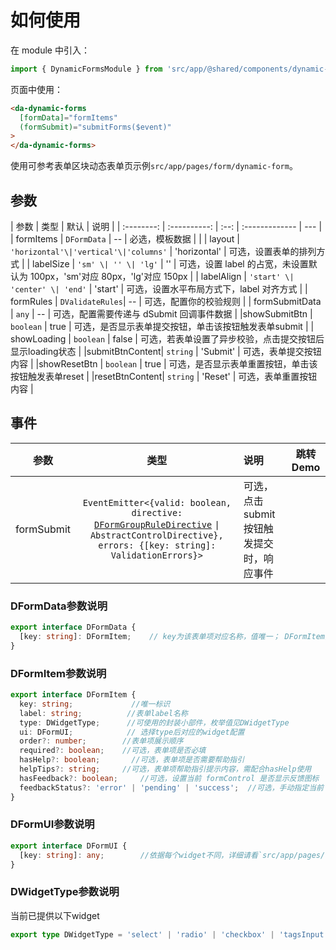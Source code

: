 # 如何使用

在 module 中引入：

```ts
import { DynamicFormsModule } from 'src/app/@shared/components/dynamic-forms/dynamic-forms.module';
```

页面中使用：

```html
<da-dynamic-forms
  [formData]="formItems"
  (formSubmit)="submitForms($event)"
>
</da-dynamic-forms>
```
使用可参考表单区块动态表单页示例`src/app/pages/form/dynamic-form`。

## 参数
|    参数    |     类型     | 默认 | 说明           |
| :--------: | :----------: | :--: | :------------- | --- |
| formItems | `DFormData` |  --  | 必选，模板数据 |     |
|   layout   | `'horizontal'\|'vertical'\|'columns'` | 'horizontal' | 可选，设置表单的排列方式  |
| labelSize  |         `'sm' \| '' \| 'lg'`          |      ''      | 可选，设置 label 的占宽，未设置默认为 100px，'sm'对应 80px，'lg'对应 150px |
| labelAlign |    `'start' \| 'center' \| 'end'`     |   'start'    | 可选，设置水平布局方式下，label 对齐方式  |
| formRules |  `DValidateRules`|  --    | 可选，配置你的校验规则 |
| formSubmitData |  `any`   |   --    | 可选，配置需要传递与 dSubmit 回调事件数据 |
|showSubmitBtn | `boolean` | true | 可选，是否显示表单提交按钮，单击该按钮触发表单submit |
| showLoading | `boolean` | false | 可选，若表单设置了异步校验，点击提交按钮后显示loading状态 |
|submitBtnContent| `string` | 'Submit' | 可选，表单提交按钮内容 |
|showResetBtn | `boolean` | true | 可选，是否显示表单重置按钮，单击该按钮触发表单reset |
|resetBtnContent| `string` | 'Reset' | 可选，表单重置按钮内容 |


## 事件

|  参数   |                                                                                    类型                                                                                     | 说明                                                | 跳转 Demo                                               |
| :-----: | :-------------------------------------------------------------------------------------------------------------------------------------------------------------------------: | :-------------------------------------------------- | ------------------------------------------------------- |
| formSubmit | `EventEmitter<{valid: boolean, directive: `[`DFormGroupRuleDirective`](https://devui.design/components/zh-cn/form/api#DFormGroupRuleDirective) `\| AbstractControlDirective}, errors: {[key: string]: ValidationErrors}>` | 可选，点击submit按钮触发提交时，响应事件 |

### DFormData参数说明

```ts
export interface DFormData {
  [key: string]: DFormItem;    // key为该表单项对应名称，值唯一； DFormItem为每个表单项模板元数据
}
```

### DFormItem参数说明

```ts
export interface DFormItem {
  key: string;             //唯一标识
  label: string;          //表单label名称
  type: DWidgetType;      //可使用的封装小部件，枚举值见DWidgetType
  ui: DFormUI;            // 选择type后对应的widget配置
  order?: number;        //表单项展示顺序
  required?: boolean;    //可选，表单项是否必填
  hasHelp?: boolean;       //可选，表单项是否需要帮助指引
  helpTips?: string;     //可选，表单项帮助指引提示内容，需配合hasHelp使用
  hasFeedback?: boolean;     //可选，设置当前 formControl 是否显示反馈图标
  feedbackStatus?: 'error' | 'pending' | 'success';  //可选，手动指定当前 control 状态反馈       
}
```

### DFormUI参数说明

```ts
export interface DFormUI {
  [key: string]: any;        //依据每个widget不同，详细请看`src/app/pages/form/dynamic-form/ui/xx/xx.interface.ts`
}
```

### DWidgetType参数说明
当前已提供以下widget

```ts
export type DWidgetType = 'select' | 'radio' | 'checkbox' | 'tagsInput' | 'textInput' | 'textarea' | 'toggle' | 'tagsInput';

```
